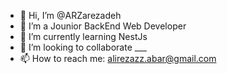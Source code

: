 - 👋 Hi, I’m @ARZarezadeh
- 👀 I’m a Jounior BackEnd Web Developer
- 🌱 I’m currently learning NestJs
- 💞️ I’m looking to collaborate ___
- 📫 How to reach me: alirezazz.abar@gmail.com

<!---
ARZarezadeh/ARZarezadeh is a ✨ special ✨ repository because its `README.md` (this file) appears on your GitHub profile.
You can click the Preview link to take a look at your changes.
--->
